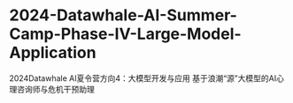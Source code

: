 # 2024-Datawhale-AI-Summer-Camp-Phase-IV-Large-Model-Application
2024Datawhale AI夏令营方向4：大模型开发与应用
基于浪潮“源”大模型的AI心理咨询师与危机干预助理
